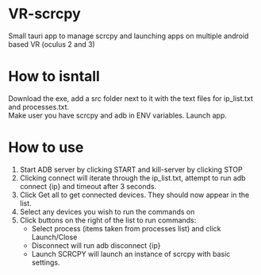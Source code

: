 # VR-scrcpy
Small tauri app to manage scrcpy and launching apps on multiple android based VR (oculus 2 and 3)
<br>
# How to isntall
Download the exe, add a src folder next to it with the text files for ip_list.txt and processes.txt.
<br>
Make user you have scrcpy and adb in ENV variables. 
Launch app.
# How to use
1. Start ADB server by clicking START and kill-server by clicking STOP
2. Clicking connect will iterate through the ip_list.txt, attempt to run adb connect {ip} and timeout after 3 seconds.
3. Click Get all to get connected devices. They should now appear in the list.
4. Select any devices you wish to run the commands on
5. Click buttons on the right of the list to run commands:
   - Select process (items taken from processes list) and click Launch/Close
   - Disconnect will run adb disconnect {ip}
   - Launch SCRCPY will launch an instance of scrcpy with basic settings.
